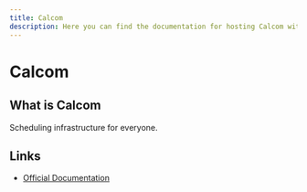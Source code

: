 ```yaml
---
title: Calcom
description: Here you can find the documentation for hosting Calcom with Coolify.
---
```


# Calcom

<ZoomableImage src="/docs/images/services/calcom.png" />

## What is Calcom

Scheduling infrastructure for everyone.

## Links

- [Official Documentation](https://cal.com/docs/developing/introduction?utm_source=coolify.io)
